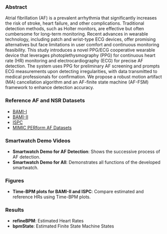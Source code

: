 ### Abstract
Atrial fibrillation (AF) is a prevalent arrhythmia that significantly increases the risk of stroke, heart failure, and other complications. Traditional detection methods, such as Holter monitors, are effective but often cumbersome for long-term monitoring. Recent advances in wearable technology, including patch and wrist-type ECG devices, offer promising alternatives but face limitations in user comfort and continuous monitoring feasibility. This study introduces a novel PPG/ECG cooperative wearable device that leverages photoplethysmography (PPG) for continuous heart rate (HR) monitoring and electrocardiography (ECG) for precise AF detection. The system uses PPG for preliminary AF screening and prompts ECG measurements upon detecting irregularities, with data transmitted to medical professionals for confirmation. We propose a robust motion artifact (MA) cancellation algorithm and an AF-finite state machine (AF-FSM) framework to enhance detection accuracy.

### Reference AF and NSR Datasets
- [BAMI-I](https://github.com/hooseok/BAMI1)
- [BAMI-II](https://github.com/hooseok/BAMI2)
- [ISPC](https://github.com/AlessandraGalli/PPG)
- [MIMIC PERform AF Datasets](https://zenodo.org/records/6973963)

### Smartwatch Demo Videos
- **Smartwatch Demo for AF Detection**: Shows the successive process of AF detection.
- **Smartwatch Demo for All**: Demonstrates all functions of the developed smartwatch.

### Figures
- **Time-BPM plots for BAMI-II and ISPC**: Compare estimated and reference HRs using Time-BPM plots.
 
### Results
- **refineBPM**: Estimated Heart Rates
- **bpmState**: Estimated Finite State Machine States
